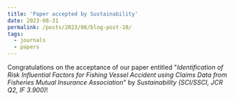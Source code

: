 ```yaml
---
title: 'Paper accepted by Sustainability'
date: 2023-08-31
permalink: /posts/2023/08/blog-post-10/
tags:
  - journals
  - papers
---
```

Congratulations on the acceptance of our paper entitled "*Identification of Risk Influential Factors for Fishing Vessel Accident using Claims Data from Fisheries Mutual Insurance Association*" by *Sustainability (SCI/SSCI, JCR Q2, IF 3.900)*!
